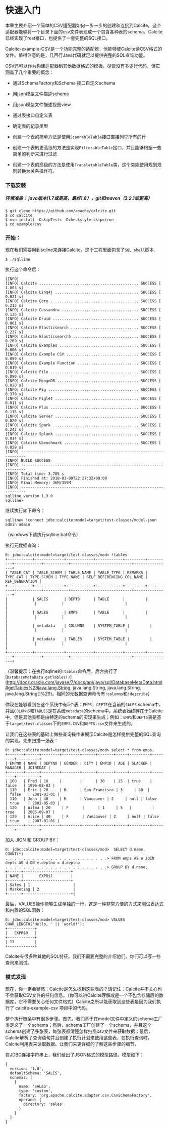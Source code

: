 # 快速入门

本章主要介绍一个简单的CSV适配器如何一步一步的创建和连接到Calcite。这个适配器能够将一个目录下面的csv文件表现成一个包含各种表的schema。Calcite已经实现了rest接口，也提供了一套完整的SQL接口。

Calcite-example-CSV是一个功能完整的适配器，他能够使Calcite读CSV格式的文件。值得注意的是，几百行Java代码就足以提供完整的SQL查询功能。

CSV还可以作为构建适配器到其他数据格式的模板。尽管没有多少行代码，但它涵盖了几个重要的概念：

* 通过SchemaFactory和Schema 接口自定义schema

* 用json模型文件描述schema

* 用json模型文件描述视图view

* 通过表接口自定义表

* 确定表的记录类型

* 创建一个表的简单方法是使用`ScannableTable`接口直接列举所有的行

* 创建一个表的更高级的方法是实现`FilterableTable`接口，并且能够根据一些简单的判断来进行过滤

* 创建一个表的高级的方法是使用`TranslatableTable`类，这个类能使用规划规则转换为关系操作符。

### 下载安装

##### **环境准备：** java版本\(1.7或更高，最好1.8），git和maven（3.2.1或更高）

```
$ git clone https://github.com/apache/calcite.git
$ cd calcite
$ mvn install -DskipTests -Dcheckstyle.skip=true
$ cd example/csv
```

### 开始：

现在我们需要用到sqline来连接Calcite，这个工程里面包含了`SQL shell`脚本.

```
$ ./sqlline
```

执行这个命令后：

```
[INFO] 
[INFO] Calcite ............................................ SUCCESS [  1.003 s]
[INFO] Calcite Linq4j ..................................... SUCCESS [  0.021 s]
[INFO] Calcite Core ....................................... SUCCESS [  0.213 s]
[INFO] Calcite Cassandra .................................. SUCCESS [  0.136 s]
[INFO] Calcite Druid ...................................... SUCCESS [  0.061 s]
[INFO] Calcite Elasticsearch .............................. SUCCESS [  0.237 s]
[INFO] Calcite Elasticsearch5 ............................. SUCCESS [  0.269 s]
[INFO] Calcite Examples ................................... SUCCESS [  0.006 s]
[INFO] Calcite Example CSV ................................ SUCCESS [  0.099 s]
[INFO] Calcite Example Function ........................... SUCCESS [  0.019 s]
[INFO] Calcite File ....................................... SUCCESS [  0.090 s]
[INFO] Calcite MongoDB .................................... SUCCESS [  0.020 s]
[INFO] Calcite Pig ........................................ SUCCESS [  0.370 s]
[INFO] Calcite Piglet ..................................... SUCCESS [  0.011 s]
[INFO] Calcite Plus ....................................... SUCCESS [  0.115 s]
[INFO] Calcite Server ..................................... SUCCESS [  0.020 s]
[INFO] Calcite Spark ...................................... SUCCESS [  0.242 s]
[INFO] Calcite Splunk ..................................... SUCCESS [  0.014 s]
[INFO] Calcite Ubenchmark ................................. SUCCESS [  0.029 s]
[INFO] ------------------------------------------------------------------------
[INFO] BUILD SUCCESS
[INFO] ------------------------------------------------------------------------
[INFO] Total time: 3.785 s
[INFO] Finished at: 2018-01-08T22:27:32+08:00
[INFO] Final Memory: 36M/359M
[INFO] ------------------------------------------------------------------------
sqlline version 1.3.0
sqlline>
```

继续执行如下命令：

```
sqlline> !connect jdbc:calcite:model=target/test-classes/model.json admin admin
```

（windows下请执行sqlline.bat命令）

执行元数据查询：

```
0: jdbc:calcite:model=target/test-classes/mod> !tables
+-----------+-------------+------------+------------+---------+----------+------------+-----------+---------------------------+----------------+
| TABLE_CAT | TABLE_SCHEM | TABLE_NAME | TABLE_TYPE | REMARKS | TYPE_CAT | TYPE_SCHEM | TYPE_NAME | SELF_REFERENCING_COL_NAME | REF_GENERATION |
+-----------+-------------+------------+------------+---------+----------+------------+-----------+---------------------------+----------------+
|           | SALES       | DEPTS      | TABLE      |         |          |            |           |                           |                |
|           | SALES       | EMPS       | TABLE      |         |          |            |           |                           |                |
|           | metadata    | COLUMNS    | SYSTEM_TABLE |         |          |            |           |                           |                |
|           | metadata    | TABLES     | SYSTEM_TABLE |         |          |            |           |                           |                |
+-----------+-------------+------------+------------+---------+----------+------------+-----------+---------------------------+----------------+
```

（温馨提示：在执行sqline的`!tables`命令后，后台执行了[`DatabaseMetaData.getTables()`](http://docs.oracle.com/javase/7/docs/api/java/sql/DatabaseMetaData.html#getTables%28java.lang.String, java.lang.String, java.lang.String, java.lang.String[]%29)。相同的元数据查询命令有`!columns`和`!describe`）

你现在能够看到在这个系统中有5个表：`EMPS`，`DEPTS`在当前的`SALES` schema中，并且`COLUMNS`和`TABLES`是在系统`metadata`的schema中。系统表始终存在于Calcite中，但是其他表都是由特定的schema的实现来生成；例如：`EMPS`和`DEPTS`表是基于`target/test-classes`下的`EMPS.CSV`和`DEPTS.csv`文件来生成的。

让我们在这些表的基础上做些查询操作来展示Calcite是怎样提供完整的SQL查询的实现。先来扫描一张表：

```
0: jdbc:calcite:model=target/test-classes/mod> select * from emps;
+-------+------+--------+--------+------+-------+-----+---------+---------+----------+
| EMPNO | NAME | DEPTNO | GENDER | CITY | EMPID | AGE | SLACKER | MANAGER | JOINEDAT |
+-------+------+--------+--------+------+-------+-----+---------+---------+----------+
| 100   | Fred | 10     |        |      | 30    | 25  | true    | false   | 1996-08-03 |
| 110   | Eric | 20     | M      | San Francisco | 3     | 80  |         | false   | 2001-01-01 |
| 110   | John | 40     | M      | Vancouver | 2     | null | false   | true    | 2002-05-03 |
| 120   | Wilma | 20     | F      |      | 1     | 5   |         | true    | 2005-09-07 |
| 130   | Alice | 40     | F      | Vancouver | 2     | null | false   | true    | 2007-01-01 |
+-------+------+--------+--------+------+-------+-----+---------+---------+----------+
```

加入 JION 和 GROUP BY：

```
0: jdbc:calcite:model=target/test-classes/mod>  SELECT d.name, COUNT(*)
. . . . . . . . . . . . . . . . . . . . . . .> FROM emps AS e JOIN depts AS d ON e.deptno = d.deptno
. . . . . . . . . . . . . . . . . . . . . . .> GROUP BY d.name;
+------+---------------------+
| NAME |       EXPR$1        |
+------+---------------------+
| Sales | 1                   |
| Marketing | 2               |
+------+---------------------+|
```

最后，VALUES操作能够生成单独的一行，这是一种非常方便的方式来测试表达式和内置的SQL函数：

```
0: jdbc:calcite:model=target/test-classes/mod> VALUES CHAR_LENGTH('Hello, ' || 'world!');
+------------+
|   EXPR$0   |
+------------+
| 13         |
+------------+
```

Calcite有很多种其他的SQL特征。我们不需要完整的介绍他们。你们可以写一些查询来测试。

### 模式发现

现在，你一定会疑惑：Calcite是怎么找到这些表的？请记住：Calcite并不关心也不会获取CSV文件的任何信息。（你可以讲Calcite理解成是一个不包含存储层的数据库，它不需要关心任何文件格式）Calcite之所以能获取到这些表是因为我们执行了 calcite-example-csv 项目中的代码。

整个执行链条中有很多步骤。首先，我们基于在model文件中定义的schema工厂类定义了一个schema；然后，schema工厂创建了一个schema，并且这个schema创建了多张表，每张表都清楚怎样扫描csv文件来获取数据；最后，Calcite解析了查询语句并且创建了执行计划来使用这些表，在执行查询时，Calcite利用表来读取数据。让我们来更详细的了解这些步骤的细节。

在JDBC连接字符串上，我们给出了JSON格式的模型路径。模型如下：

```
{
  version: '1.0',
  defaultSchema: 'SALES',
  schemas: [
    {
      name: 'SALES',
      type: 'custom',
      factory: 'org.apache.calcite.adapter.csv.CsvSchemaFactory',
      operand: {
        directory: 'sales'
      }
    }
  ]
}
```



